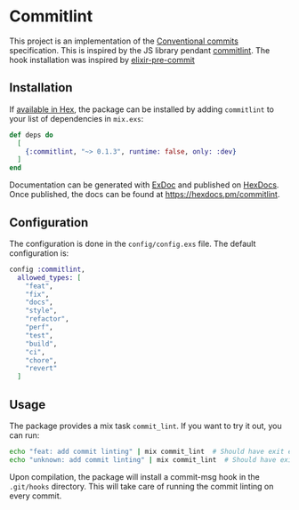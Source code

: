 # Commitlint

This project is an implementation of the [Conventional commits](https://www.conventionalcommits.org/en/v1.0.0/) 
specification.
This is inspired by the JS library pendant [commitlint](https://www.npmjs.com/package/commitlint).
The hook installation was inspired by [elixir-pre-commit](https://github.com/dwyl/elixir-pre-commit)

## Installation

If [available in Hex](https://hex.pm/docs/publish), the package can be installed
by adding `commitlint` to your list of dependencies in `mix.exs`:

```elixir
def deps do
  [
    {:commitlint, "~> 0.1.3", runtime: false, only: :dev}
  ]
end
```

Documentation can be generated with [ExDoc](https://github.com/elixir-lang/ex_doc)
and published on [HexDocs](https://hexdocs.pm). Once published, the docs can
be found at <https://hexdocs.pm/commitlint>.

## Configuration

The configuration is done in the `config/config.exs` file. The default configuration is:

```elixir
config :commitlint,
  allowed_types: [
    "feat",
    "fix",
    "docs",
    "style",
    "refactor",
    "perf",
    "test",
    "build",
    "ci",
    "chore",
    "revert"
  ]
```

## Usage

The package provides a mix task `commit_lint`. If you want to try it out, you can run:

```bash
echo "feat: add commit linting" | mix commit_lint  # Should have exit error 0
echo "unknown: add commit linting" | mix commit_lint  # Should have exit error 1
```

Upon compilation, the package will install a commit-msg hook in the `.git/hooks` directory. This will take care of
running the commit linting on every commit.
